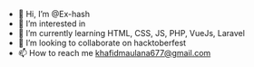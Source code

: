 - 👋 Hi, I’m @Ex-hash
- 👀 I’m interested in 
- 🌱 I’m currently learning HTML, CSS, JS, PHP, VueJs, Laravel
- 💞️ I’m looking to collaborate on hacktoberfest
- 📫 How to reach me khafidmaulana677@gmail.com

<!---
Ex-hash/Ex-hash is a ✨ special ✨ repository because its `README.md` (this file) appears on your GitHub profile.
You can click the Previ
